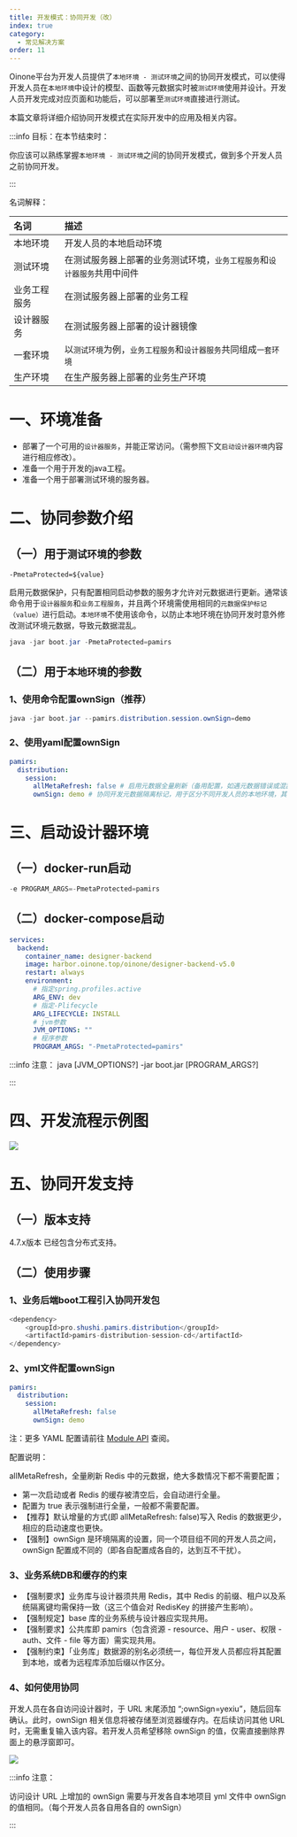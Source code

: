 ```yaml
---
title: 开发模式：协同开发（改）
index: true
category:
  - 常见解决方案
order: 11
---
```


Oinone平台为开发人员提供了`本地环境 - 测试环境`之间的协同开发模式，可以使得开发人员在`本地环境`中设计的模型、函数等元数据实时被`测试环境`使用并设计。开发人员开发完成对应页面和功能后，可以部署至`测试环境`直接进行测试。

本篇文章将详细介绍协同开发模式在实际开发中的应用及相关内容。

:::info 目标：在本节结束时：

你应该可以熟练掌握`本地环境 - 测试环境`之间的协同开发模式，做到多个开发人员之前协同开发。

:::

名词解释：

| 名词 | 描述 |
| :--- | :--- |
| 本地环境 | 开发人员的本地启动环境 |
| 测试环境 | 在测试服务器上部署的业务测试环境，`业务工程服务`和`设计器服务`共用中间件 |
| 业务工程服务 | 在测试服务器上部署的业务工程 |
| 设计器服务 | 在测试服务器上部署的设计器镜像 |
| 一套环境 | 以`测试环境`为例，`业务工程服务`和`设计器服务`共同组成`一套环境` |
| 生产环境 | 在生产服务器上部署的业务生产环境 |


# 一、环境准备
+ 部署了一个可用的`设计器服务`，并能正常访问。（需参照下文`启动设计器环境`内容进行相应修改）。
+ 准备一个用于开发的java工程。
+ 准备一个用于部署测试环境的服务器。

# 二、协同参数介绍
## （一）用于`测试环境`的参数
`-PmetaProtected=${value}`

启用元数据保护，只有配置相同启动参数的服务才允许对元数据进行更新。通常该命令用于`设计器服务`和`业务工程服务`，并且两个环境需使用相同的`元数据保护标记（value）`进行启动。`本地环境`不使用该命令，以防止本地环境在协同开发时意外修改测试环境元数据，导致元数据混乱。

```java
java -jar boot.jar -PmetaProtected=pamirs
```

## （二）用于`本地环境`的参数
### 1、使用命令配置ownSign（推荐）
```java
java -jar boot.jar --pamirs.distribution.session.ownSign=demo
```

### 2、使用yaml配置ownSign
```yaml
pamirs:
  distribution:
    session:
      allMetaRefresh: false # 启用元数据全量刷新（备用配置，如遇元数据错误或混乱，启用该配置可进行恢复，使用一次后关闭即可）
      ownSign: demo # 协同开发元数据隔离标记，用于区分不同开发人员的本地环境，其他环境不允许使用
```

# 三、启动设计器环境
## （一）docker-run启动
```java
-e PROGRAM_ARGS=-PmetaProtected=pamirs
```

## （二）docker-compose启动
```yaml
services:
  backend:
    container_name: designer-backend
    image: harbor.oinone.top/oinone/designer-backend-v5.0
    restart: always
    environment:
      # 指定spring.profiles.active
      ARG_ENV: dev
      # 指定-Plifecycle
      ARG_LIFECYCLE: INSTALL
      # jvm参数
      JVM_OPTIONS: ""
      # 程序参数
      PROGRAM_ARGS: "-PmetaProtected=pamirs"
```

:::info 注意：
java [JVM_OPTIONS?] -jar boot.jar [PROGRAM_ARGS?]

:::

# 四、开发流程示例图
![](https://oinone-jar.oss-cn-zhangjiakou.aliyuncs.com/welcome-document/Development/CommonSolutions/1746513506595-f26f0ef6-76b7-45a2-946c-b5e9b691054c-20250530144829686.png)

# 五、协同开发支持
## （一）版本支持
4.7.x版本 已经包含分布式支持。

## （二）使用步骤
### 1、业务后端boot工程引入协同开发包
```java
<dependency>
    <groupId>pro.shushi.pamirs.distribution</groupId>
    <artifactId>pamirs-distribution-session-cd</artifactId>
</dependency>
```

### 2、yml文件配置ownSign
```yaml
pamirs:
  distribution:
    session:
      allMetaRefresh: false
      ownSign: demo
```

注：更多 YAML 配置请前往 [Module API](/zh-cn/DevManual/Reference/Back-EndFramework/module-API.md) 查阅。

配置说明：

allMetaRefresh，全量刷新 Redis 中的元数据，绝大多数情况下都不需要配置；

+ 第一次启动或者 Redis 的缓存被清空后，会自动进行全量。
+ 配置为 true 表示强制进行全量，一般都不需要配置。
+ 【推荐】默认增量的方式(即 allMetaRefresh: false)写入 Redis 的数据更少，相应的启动速度也更快。
+ 【强制】ownSign 是环境隔离的设置，同一个项目组不同的开发人员之间，ownSign 配置成不同的（即各自配置成各自的，达到互不干扰）。

### 3、业务系统DB和缓存的约束
+ 【强制要求】业务库与设计器须共用 Redis，其中 Redis 的前缀、租户以及系统隔离键均需保持一致（这三个值会对 RedisKey 的拼接产生影响）。
+ 【强制规定】base 库的业务系统与设计器应实现共用。
+ 【强制要求】公共库即 pamirs（包含资源 - resource、用户 - user、权限 - auth、文件 - file 等方面）需实现共用。
+ 【强制约束】「业务库」数据源的别名必须统一，每位开发人员都应将其配置到本地，或者为远程库添加后缀以作区分。

### 4、如何使用协同
开发人员在各自访问设计器时，于 URL 末尾添加 “;ownSign=yexiu”，随后回车确认。此时，ownSign 相关信息将被存储至浏览器缓存内。在后续访问其他 URL 时，无需重复输入该内容。若开发人员希望移除 ownSign 的值，仅需直接删除界面上的悬浮窗即可。

![](https://oinone-jar.oss-cn-zhangjiakou.aliyuncs.com/welcome-document/Development/CommonSolutions/1746514437967-d2e85798-ab22-4a43-af60-c4b9bc9528e2-20250530144829753.png)

:::info 注意：

访问设计 URL 上增加的 ownSign 需要与开发各自本地项目 yml 文件中 ownSign 的值相同。（每个开发人员各自用各自的 ownSign）

:::




